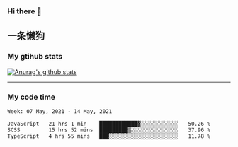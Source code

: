 ### Hi there 👋

## 一条懒狗
<!--
**kiss-me-quickly/kiss-me-quickly** is a ✨ _special_ ✨ repository because its `README.md` (this file) appears on your GitHub profile.

Here are some ideas to get you started:

- 🔭 I’m currently working on ...
- 🌱 I’m currently learning ...
- 👯 I’m looking to collaborate on ...
- 🤔 I’m looking for help with ...
- 💬 Ask me about ...
- 📫 How to reach me: ...
- 😄 Pronouns: ...
- ⚡ Fun fact: ...
-->


### My gtihub stats

[![Anurag's github stats](https://github-readme-stats.vercel.app/api?username=kiss-me-quickly)](https://github.com/anuraghazra/github-readme-stats)

***

### My code time

<!--START_SECTION:waka-->
```text
Week: 07 May, 2021 - 14 May, 2021

JavaScript   21 hrs 1 min    ████████████▓░░░░░░░░░░░░   50.26 % 
SCSS         15 hrs 52 mins  █████████▒░░░░░░░░░░░░░░░   37.96 % 
TypeScript   4 hrs 55 mins   ███░░░░░░░░░░░░░░░░░░░░░░   11.78 % 
```
<!--END_SECTION:waka-->
